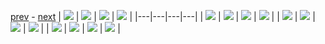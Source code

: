 
[prev](gal_10.md) - [next](gal_12.md)
| [![](../thumb/uncompressed_scenario_training_training.tfrecord-00099-of-01000.gif)](../vid/uncompressed_scenario_training_training.tfrecord-00099-of-01000.gif)  | [![](../thumb/uncompressed_scenario_training_training.tfrecord-00017-of-01000.gif)](../vid/uncompressed_scenario_training_training.tfrecord-00017-of-01000.gif)  | [![](../thumb/uncompressed_scenario_training_training.tfrecord-00091-of-01000.gif)](../vid/uncompressed_scenario_training_training.tfrecord-00091-of-01000.gif)  | [![](../thumb/uncompressed_scenario_training_training.tfrecord-00112-of-01000.gif)](../vid/uncompressed_scenario_training_training.tfrecord-00112-of-01000.gif)  |
|---|---|---|---|
| [![](../thumb/uncompressed_scenario_training_training.tfrecord-00168-of-01000.gif)](../vid/uncompressed_scenario_training_training.tfrecord-00168-of-01000.gif)  | [![](../thumb/uncompressed_scenario_training_training.tfrecord-00075-of-01000.gif)](../vid/uncompressed_scenario_training_training.tfrecord-00075-of-01000.gif)  | [![](../thumb/uncompressed_scenario_training_training.tfrecord-00005-of-01000.gif)](../vid/uncompressed_scenario_training_training.tfrecord-00005-of-01000.gif)  | [![](../thumb/uncompressed_scenario_training_training.tfrecord-00213-of-01000.gif)](../vid/uncompressed_scenario_training_training.tfrecord-00213-of-01000.gif)  |
| [![](../thumb/uncompressed_scenario_training_training.tfrecord-00085-of-01000.gif)](../vid/uncompressed_scenario_training_training.tfrecord-00085-of-01000.gif)  | [![](../thumb/uncompressed_scenario_training_training.tfrecord-00137-of-01000.gif)](../vid/uncompressed_scenario_training_training.tfrecord-00137-of-01000.gif)  | [![](../thumb/uncompressed_scenario_training_training.tfrecord-00102-of-01000.gif)](../vid/uncompressed_scenario_training_training.tfrecord-00102-of-01000.gif)  | [![](../thumb/uncompressed_scenario_training_training.tfrecord-00014-of-01000.gif)](../vid/uncompressed_scenario_training_training.tfrecord-00014-of-01000.gif)  |
| [![](../thumb/uncompressed_scenario_training_training.tfrecord-00121-of-01000.gif)](../vid/uncompressed_scenario_training_training.tfrecord-00121-of-01000.gif)  | [![](../thumb/uncompressed_scenario_training_training.tfrecord-00106-of-01000.gif)](../vid/uncompressed_scenario_training_training.tfrecord-00106-of-01000.gif)  | [![](../thumb/uncompressed_scenario_training_training.tfrecord-00042-of-01000.gif)](../vid/uncompressed_scenario_training_training.tfrecord-00042-of-01000.gif)  | [![](../thumb/uncompressed_scenario_training_training.tfrecord-00179-of-01000.gif)](../vid/uncompressed_scenario_training_training.tfrecord-00179-of-01000.gif)  |
